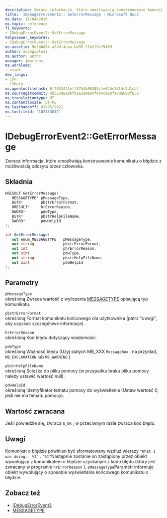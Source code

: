 ```yaml
---
description: Zwraca informacje, które umożliwiają konstruowanie komunikatu o błędzie z możliwością odczytu przez człowieka.
title: 'IDebugErrorEvent2:: GetErrorMessage | Microsoft Docs'
ms.date: 11/04/2016
ms.topic: reference
f1_keywords:
- IDebugErrorEvent2::GetErrorMessage
helpviewer_keywords:
- IDebugErrorEvent2::GetErrorMessage
ms.assetid: 9e3b0d74-a2dd-4eaa-bd95-21b2f9c79409
author: acangialosi
ms.author: anthc
manager: jmartens
ms.workload:
- vssdk
dev_langs:
- CPP
- CSharp
ms.openlocfilehash: 6f7933441eff3754b90385cfe62dc1314c2d1cb4
ms.sourcegitcommit: 4b323a8a8bfd1a1a9e84f4b4ca88fa8da690f656
ms.translationtype: MT
ms.contentlocale: pl-PL
ms.lasthandoff: 03/05/2021
ms.locfileid: "102153017"
---
```

# <a name="idebugerrorevent2geterrormessage"></a>IDebugErrorEvent2::GetErrorMessage
Zwraca informacje, które umożliwiają konstruowanie komunikatu o błędzie z możliwością odczytu przez człowieka.

## <a name="syntax"></a>Składnia

```cpp
HRESULT GetErrorMessage(
   MESSAGETYPE* pMessageType,
   BSTR*        pbstrErrorFormat,
   HRESULT*     hrErrorReason,
   DWORD*       pdwType,
   BSTR*        pbstrHelpFileName,
   DWORD*       pdwHelpId
);
```

```csharp
int GetErrorMessage(
   out enum_MESSAGETYPE   pMessageType,
   out string             pbstrErrorFormat,
   out int                phrErrorReason,
   out uint               pdwType,
   out string             pbstrHelpFileName,
   out uint               pdwHelpId
);
```

## <a name="parameters"></a>Parametry
`pMessageType`\
określoną Zwraca wartość z wyliczenia [MESSAGETYPE](../../../extensibility/debugger/reference/messagetype.md) opisującą typ komunikatu.

`pbstrErrorFormat`\
określoną Format komunikatu końcowego dla użytkownika (patrz "uwagi", aby uzyskać szczegółowe informacje).

`hrErrorReason`\
określoną Kod błędu dotyczący wiadomości.

`pdwType`\
określoną Ważność błędu (Użyj stałych MB_XXX `MessageBox` , na przykład, `MB_EXCLAMATION` lub `MB_WARNING` ).

`pbstrHelpFileName`\
określoną Ścieżka do pliku pomocy (w przypadku braku pliku pomocy należy ustawić wartość null).

`pdwHelpId`\
określoną Identyfikator tematu pomocy do wyświetlenia (Ustaw wartość 0, jeśli nie ma tematu pomocy).

## <a name="return-value"></a>Wartość zwracana
 Jeśli powiedzie się, zwraca `S_OK` ; w przeciwnym razie zwraca kod błędu.

## <a name="remarks"></a>Uwagi
 Komunikat o błędzie powinien być sformatowany wzdłuż wierszy `"What I was doing.  %1"` . `"%1"`Następnie zostanie on zastąpiony przez obiekt wywołujący z komunikatem o błędzie uzyskanym z kodu błędu (który jest zwracany w programie `hrErrorReason` ). `pMessageType`Parametr informuje obiekt wywołujący o sposobie wyświetlania końcowego komunikatu o błędzie.

## <a name="see-also"></a>Zobacz też
- [IDebugErrorEvent2](../../../extensibility/debugger/reference/idebugerrorevent2.md)
- [MESSAGETYPE](../../../extensibility/debugger/reference/messagetype.md)
